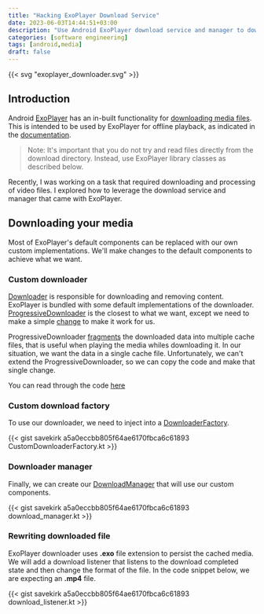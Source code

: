```yaml
---
title: "Hacking ExoPlayer Download Service"
date: 2023-06-03T14:44:51+03:00
description: "Use Android ExoPlayer download service and manager to download files that can be used outside ExoPlayer."
categories: [software engineering]
tags: [android,media]
draft: false
---
```

{{< svg "exoplayer_downloader.svg" >}}

## Introduction

Android [ExoPlayer](https://developer.android.com/guide/topics/media/exoplayer) has an in-built functionality for [downloading media files](https://developer.android.com/guide/topics/media/exoplayer/downloading-media). This is intended to be used by ExoPlayer for offline playback, as indicated in the [documentation](https://developer.android.com/guide/topics/media/exoplayer/downloading-media#playing-downloaded-content).
> Note: It's important that you do not try and read files directly from the download directory. Instead, use ExoPlayer library classes as described below.

Recently, I was working on a task that required downloading and processing of video files. I explored how to leverage the download service and manager that came with ExoPlayer.

## Downloading your media

Most of ExoPlayer's default components can be replaced with our own custom implementations. We'll make changes to the default components to achieve what we want. 

### Custom downloader

[Downloader](https://developer.android.com/reference/kotlin/androidx/media3/exoplayer/offline/Downloader) is responsible for downloading and removing content. ExoPlayer is bundled with some default implementations of the downloader. [ProgressiveDownloader](https://developer.android.com/reference/androidx/media3/exoplayer/offline/ProgressiveDownloader) is the closest to what we want, except we need to make a simple [change](https://github.com/androidx/media/blob/2fc189d6a40f116bd54da69ab9a065219f6973e7/libraries/exoplayer/src/main/java/androidx/media3/exoplayer/offline/ProgressiveDownloader.java#LL81C48-L81C48) to make it work for us. 

ProgressiveDownloader [fragments](https://github.com/androidx/media/blob/release/libraries/datasource/src/main/java/androidx/media3/datasource/DataSpec.java#L282) the downloaded data into multiple cache files, that is useful when playing the media whiles downloading it. In our situation, we want the data in a single cache file. Unfortunately, we can't extend the ProgressiveDownloader, so we can copy the code and make that single change. 

You can read through the code [here](https://gist.github.com/savekirk/a5a0eccbb805f64ae6170fbca6c61893#file-customprogressivedownloader-kt)

### Custom download factory 

To use our downloader, we need to inject into a [DownloaderFactory](https://developer.android.com/reference/kotlin/androidx/media3/exoplayer/offline/DownloaderFactory).

{{< gist savekirk a5a0eccbb805f64ae6170fbca6c61893 CustomDownloaderFactory.kt >}}

### Downloader manager

Finally, we can create our [DownloadManager](https://developer.android.com/reference/kotlin/androidx/media3/exoplayer/offline/DownloadManager) that will use our custom components.

{{< gist savekirk a5a0eccbb805f64ae6170fbca6c61893 download_manager.kt >}}

### Rewriting downloaded file

ExoPlayer downloader uses **.exo** file extension to persist the cached media. We will add a download listener that listens to the download completed state and then change the format of the file.
In the code snippet below, we are expecting an **.mp4** file. 

{{< gist savekirk a5a0eccbb805f64ae6170fbca6c61893 download_listener.kt >}}